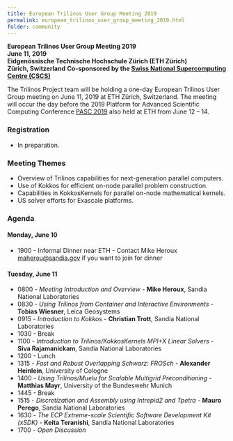 ```yaml
---
title: European Trilinos User Group Meeting 2019
permalink: european_trilinos_user_group_meeting_2019.html
folder: community
---
```


**European Trilinos User Group Meeting 2019**  
**June 11, 2019**  
**Eidgenössische Technische Hochschule Zürich (ETH Zürich)**  
**Zürich, Switzerland**
**Co-sponsored by the [Swiss National Supercomputing Centre (CSCS)](https://www.cscs.ch)**

The Trilinos Project team will be holding a one-day European Trilinos User Group meeting on June 11, 2019 at ETH Zürich, Switzerland.  The meeting will occur the day before the 2019 Platform for Advanced Scientific Computing Conference [PASC 2019](https://pasc19.pasc-conference.org) also held at ETH from June 12 – 14.

### Registration
- In preparation.

### Meeting Themes
- Overview of Trilinos capabilities for next-generation parallel computers.
- Use of Kokkos for efficient on-node parallel problem construction.
- Capabilities in KokkosKernels for parallel on-node mathematical kernels.
- US solver efforts for Exascale platforms.

### Agenda

#### Monday, June 10

- 1900  - Informal Dinner near ETH - Contact Mike Heroux [maherou@sandia.gov](mailto:maherou@sandia.gov) if you want to join for dinner

#### Tuesday, June 11

- 0800 - _Meeting Introduction and Overview_ - **Mike Heroux**, Sandia National Laboratories
- 0830 - _Using Trilinos from Container and Interactive Environments_ - **Tobias Wiesner**, Leica Geosystems
- 0915 - _Introduction to Kokkos_ - **Christian Trott**, Sandia National Laboratories
- 1030 - Break
- 1100 - _Introduction to Trilinos/KokkosKernels MPI+X Linear Solvers_ - **Siva Rajamanickam**, Sandia National Laboratories
- 1200 - Lunch
- 1315 - _Fast and Robust Overlapping Schwarz: FROSch_ - **Alexander Heinlein**, University of Cologne
- 1400 - _Using Trilinos/Muelu for Scalable Multigrid Preconditioning_ - **Matthias Mayr**, University of the Bundeswehr Munich
- 1445 - Break
- 1515 - _Discretization and Assembly using Intrepid2 and Tpetra_ - **Mauro Perego**, Sandia National Laboratories
- 1630 - _The ECP Extreme-scale Scientific Software Development Kit (xSDK)_ - **Keita Teranishi**, Sandia National Laboratories
- 1700 - _Open Discussion_
